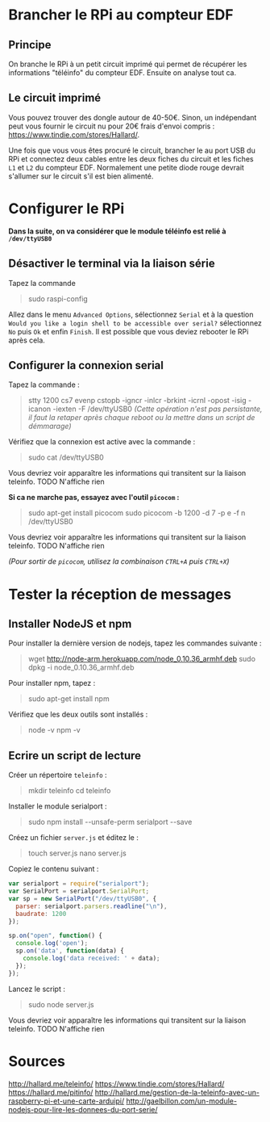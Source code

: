 
# Brancher le RPi au compteur EDF 

## Principe 

On branche le RPi à un petit circuit imprimé qui permet de récupérer les informations "téléinfo" du compteur EDF.
Ensuite on analyse tout ca.

## Le circuit imprimé

Vous pouvez trouver des dongle autour de 40-50€.
Sinon, un indépendant peut vous fournir le circuit nu pour 20€ frais d'envoi compris : https://www.tindie.com/stores/Hallard/.

Une fois que vous vous êtes procuré le circuit, brancher le au port USB du RPi et connectez deux cables entre les deux fiches du circuit et les fiches `L1` et `L2` du compteur EDF.
Normalement une petite diode rouge devrait s'allumer sur le circuit s'il est bien alimenté.

# Configurer le RPi

**Dans la suite, on va considérer que le module téléinfo est relié à `/dev/ttyUSB0`**

## Désactiver le terminal via la liaison série

Tapez la commande
> sudo raspi-config

Allez dans le menu `Advanced Options`, sélectionnez `Serial` et à la question `Would you like a login shell to be accessible over serial?` sélectionnez `No` puis `Ok` et enfin `Finish`. Il est possible que vous deviez rebooter le RPi après cela.

## Configurer la connexion serial

Tapez la commande :
> stty 1200 cs7 evenp cstopb -igncr -inlcr -brkint -icrnl -opost -isig -icanon -iexten -F /dev/ttyUSB0
*(Cette opération n'est pas persistante, il faut la retaper après chaque reboot ou la mettre dans un script de démmarage)*

Vérifiez que la connexion est active avec la commande :
> sudo cat /dev/ttyUSB0

Vous devriez voir apparaître les informations qui transitent sur la liaison teleinfo.
TODO N'affiche rien

**Si ca ne marche pas, essayez avec l'outil `picocom` :**
> sudo apt-get install picocom
> sudo picocom -b 1200 -d 7 -p e -f n /dev/ttyUSB0

Vous devriez voir apparaître les informations qui transitent sur la liaison teleinfo.
TODO N'affiche rien

*(Pour sortir de `picocom`, utilisez la combinaison `CTRL+A` puis `CTRL+X`)*

# Tester la réception de messages 

## Installer NodeJS et npm

Pour installer la dernière version de nodejs, tapez les commandes suivante :
> wget http://node-arm.herokuapp.com/node_0.10.36_armhf.deb
> sudo dpkg -i node_0.10.36_armhf.deb

Pour installer npm, tapez :
> sudo apt-get install npm

Vérifiez que les deux outils sont installés :
> node -v
> npm -v

## Ecrire un script de lecture

Créer un répertoire `teleinfo` :
> mkdir teleinfo
> cd teleinfo

Installer le module serialport :
> sudo npm install --unsafe-perm serialport --save

Créez un fichier `server.js` et éditez le :
> touch server.js
> nano server.js

Copiez le contenu suivant :

```javascript
var serialport = require("serialport");
var SerialPort = serialport.SerialPort;
var sp = new SerialPort("/dev/ttyUSB0", {
  parser: serialport.parsers.readline("\n"),
  baudrate: 1200
});

sp.on("open", function() {
  console.log('open');
  sp.on('data', function(data) {
    console.log('data received: ' + data);
  });
});
```

Lancez le script :
> sudo node server.js

Vous devriez voir apparaître les informations qui transitent sur la liaison teleinfo.
TODO N'affiche rien

# Sources
http://hallard.me/teleinfo/
https://www.tindie.com/stores/Hallard/
https://hallard.me/pitinfo/
http://hallard.me/gestion-de-la-teleinfo-avec-un-raspberry-pi-et-une-carte-arduipi/
http://gaelbillon.com/un-module-nodejs-pour-lire-les-donnees-du-port-serie/
